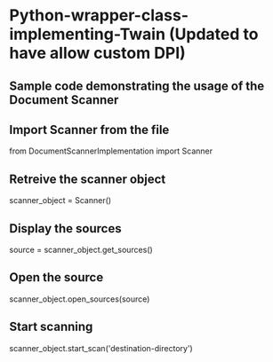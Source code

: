 # Python-wrapper-class-implementing-Twain (Updated to have allow custom DPI)

## Sample code demonstrating the usage of the Document Scanner

## Import Scanner from the file

from DocumentScannerImplementation import Scanner


## Retreive the scanner object
scanner_object = Scanner()

## Display the sources
source = scanner_object.get_sources()

## Open the source
scanner_object.open_sources(source)

## Start scanning
scanner_object.start_scan('destination-directory')
